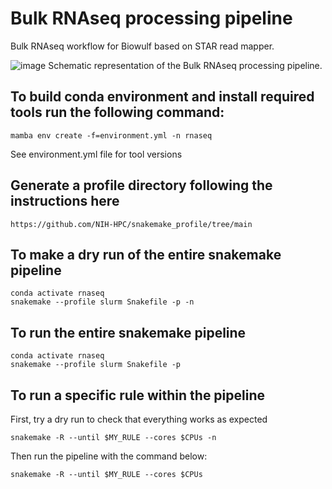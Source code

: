 # Bulk RNAseq processing pipeline
Bulk RNAseq workflow for Biowulf based on STAR read mapper.

![image](https://user-images.githubusercontent.com/76788039/156809996-d634a2a6-7151-4f71-93ee-55bbb14863c2.png)
Schematic representation of the Bulk RNAseq processing pipeline.

## To build conda environment and install required tools run the following command:
```
mamba env create -f=environment.yml -n rnaseq
```
See environment.yml file for tool versions

## Generate a profile directory following the instructions here
```
https://github.com/NIH-HPC/snakemake_profile/tree/main
```

## To make a dry run of the entire snakemake pipeline
```
conda activate rnaseq
snakemake --profile slurm Snakefile -p -n 
```

## To run the entire snakemake pipeline
```
conda activate rnaseq
snakemake --profile slurm Snakefile -p
```

## To run a specific rule within the pipeline
First, try a dry run to check that everything works as expected
```
snakemake -R --until $MY_RULE --cores $CPUs -n
```
Then run the pipeline with the command below:
```
snakemake -R --until $MY_RULE --cores $CPUs
```

